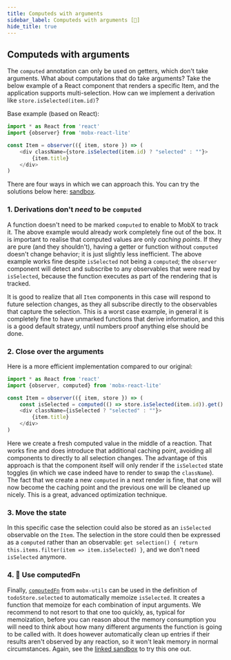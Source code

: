 ```yaml
---
title: Computeds with arguments
sidebar_label: Computeds with arguments [🚀]
hide_title: true
---
```


<script async type="text/javascript" src="//cdn.carbonads.com/carbon.js?serve=CEBD4KQ7&placement=mobxjsorg" id="_carbonads_js"></script>

## Computeds with arguments

The `computed` annotation can only be used on getters, which don't take arguments.
What about computations that do take arguments?
Take the below example of a React component that renders a specific Item,
and the application supports multi-selection.
How can we implement a derivation like `store.isSelected(item.id)`?

Base example (based on React):

```javascript
import * as React from 'react'
import {observer} from 'mobx-react-lite'

const Item = observer(({ item, store }) => (
    <div className={store.isSelected(item.id) ? "selected" : ""}>
        {item.title}
    </div>
)
```

There are four ways in which we can approach this. You can try the solutions below here: [sandbox](https://codesandbox.io/s/multi-selection-odup1?file=/src/index.tsx).

### 1. Derivations don't _need_ to be `computed`

A function doesn't need to be marked `computed` to enable to MobX to track it.
The above example would already work completely fine out of the box.
It is important to realise that computed values are only _caching points_.
If they are pure (and they shouldn't), having a getter or function without `computed` doesn't change behavior; it is just slightly less inefficient.
The above example works fine despite `isSelected` not being a `computed`;
the `observer` component will detect and subscribe to any observables that were read by `isSelected`, because the function executes as part of the rendering that is tracked.

It is good to realize that all `Item` components in this case will respond to future selection changes,
as they all subscribe directly to the observables that capture the selection.
This is a worst case example, in general it is completely fine to have unmarked functions that derive information, and this is a good default strategy, until numbers proof anything else should be done.

### 2. Close over the arguments

Here is a more efficient implementation compared to our original:

```javascript
import * as React from 'react'
import {observer, computed} from 'mobx-react-lite'

const Item = observer(({ item, store }) => (
    const isSelected = computed(() => store.isSelected(item.id)).get()
    <div className={isSelected ? "selected" : ""}>
        {item.title}
    </div>
)
```

Here we create a fresh computed value in the middle of a reaction.
That works fine and does introduce that additional caching point, avoiding all components to directly
to all selection changes.
The advantage of this approach is that the component itself will only render if the
`isSelected` state toggles (in which we case indeed have to render to swap the `className`).
The fact that we create a new `computed` in a next render is fine, that one will now become the caching
point and the previous one will be cleaned up nicely.
This is a great, advanced optimization technique.

### 3. Move the state

In this specific case the selection could also be stored as an `isSelected` observable on the `Item`. The selection in the store could then be expressed as a `computed` rather than an observable: `get selection() { return this.items.filter(item => item.isSelected) }`, and we don't need `isSelected` anymore.

### 4. 🚀 Use computedFn

Finally,
[`computedFn`](https://github.com/mobxjs/mobx-utils#computedfn) from `mobx-utils` can be used in the definition of `todoStore.selected` to automatically memoize `isSelected`.
It creates a function that memoize for each combination of input arguments.
We recommend to not resort to that one too quickly, as, typical for memoization, before you can reason about the memory consumption you will need to think about how many different arguments the function is going to be called with.
It does however automatically clean up entries if their results aren't observed by any reaction, so it won't leak memory in normal circumstances.
Again, see the [linked sandbox](https://codesandbox.io/s/multi-selection-odup1?file=/src/index.tsx) to try this one out.
